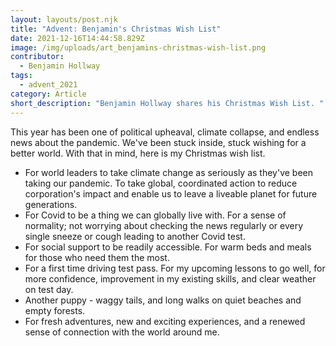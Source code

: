 ```yaml
---
layout: layouts/post.njk
title: "Advent: Benjamin's Christmas Wish List"
date: 2021-12-16T14:44:58.829Z
image: /img/uploads/art_benjamins-christmas-wish-list.png
contributor:
  - Benjamin Hollway
tags:
  - advent_2021
category: Article
short_description: "Benjamin Hollway shares his Christmas Wish List. "
---
```

This year has been one of political upheaval, climate collapse, and endless news about the pandemic. We've been stuck inside, stuck wishing for a better world. With that in mind, here is my Christmas wish list. 

* For world leaders to take climate change as seriously as they've been taking our pandemic. To take global, coordinated action to reduce corporation's impact and enable us to leave a liveable planet for future generations.
* For Covid to be a thing we can globally live with. For a sense of normality; not worrying about checking the news regularly or every single sneeze or cough leading to another Covid test.
* For social support to be readily accessible. For warm beds and meals for those who need them the most.
* For a first time driving test pass. For my upcoming lessons to go well, for more confidence, improvement in my existing skills, and clear weather on test day.
* Another puppy - waggy tails, and long walks on quiet beaches and empty forests.
* For fresh adventures, new and exciting experiences, and a renewed sense of connection with the world around me.